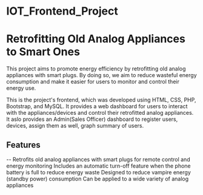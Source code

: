 # IOT_Frontend_Project
# Retrofitting Old Analog Appliances to Smart Ones 

This project aims to promote energy efficiency by retrofitting old analog appliances with smart plugs. By doing so, we aim to reduce wasteful energy consumption and make it easier for users to monitor and control their energy use.

This is the project's frontend, which was developed using HTML, CSS, PHP, Bootstrap, and MySQL. It provides a web dashboard for users to interact with the appliances/devices and control their retrofitted analog appliances. It aslo provides an Admin(Sales Officer) dashboard to register users, devices, assign them as well, graph summary of users. 


## Features
-- Retrofits old analog appliances with smart plugs for remote control and energy monitoring
Includes an automatic turn-off feature when the phone battery is full to reduce energy waste
Designed to reduce vampire energy (standby power) consumption
Can be applied to a wide variety of analog appliances



